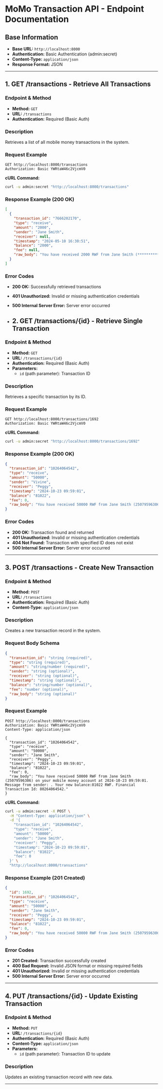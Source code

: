 # MoMo Transaction API - Endpoint Documentation

## Base Information
- **Base URL:** `http://localhost:8000`
- **Authentication:** Basic Authentication (admin:secret)
- **Content-Type:** `application/json`
- **Response Format:** JSON

---

## 1. GET /transactions - Retrieve All Transactions

### Endpoint & Method
- **Method:** `GET`
- **URL:** `/transactions`
- **Authentication:** Required (Basic Auth)

### Description
Retrieves a list of all mobile money transactions in the system.

### Request Example
```http
GET http://localhost:8000/transactions
Authorization: Basic YWRtaW46c2VjcmV0
```

**cURL Command:**
```bash
curl -u admin:secret "http://localhost:8000/transactions"
```

### Response Example (200 OK)
```json
[
  {
    "transaction_id": "7666202170",
    "type": "receive",
    "amount": "2000",
    "sender": "Jane Smith",
    "receiver": null,
    "timestamp": "2024-05-10 16:30:51",
    "balance": "2000",
    "fee": null,
    "raw_body": "You have received 2000 RWF from Jane Smith (***********013) on your mobile money account at 2024-05-10 16:30:51. Message from sender: . Your new balance:2000 RWF."
  }
]
```

### Error Codes
- **200 OK:** Successfully retrieved transactions
- **401 Unauthorized:** Invalid or missing authentication credentials
- **500 Internal Server Error:** Server error occurred

- ## 2. GET /transactions/{id} - Retrieve Single Transaction

### Endpoint & Method
- **Method:** `GET`
- **URL:** `/transactions/{id}`
- **Authentication:** Required (Basic Auth)
- **Parameters:** 
  - `id` (path parameter): Transaction ID

### Description
Retrieves a specific transaction by its ID.

### Request Example
```http
GET http://localhost:8000/transactions/1692
Authorization: Basic YWRtaW46c2VjcmV0
```

**cURL Command:**
```bash
curl -u admin:secret "http://localhost:8000/transactions/1692"
```

### Response Example (200 OK)
```json
{
  "transaction_id": "10264064542",
  "type": "receive",
  "amount": "50000",
  "sender": "Vivine",
  "receiver": "Peggy",
  "timestamp": "2024-10-23 09:59:01",
  "balance": "81022",
  "fee": 0,
  "raw_body": "You have received 50000 RWF from Jane Smith (25079596306) on your mobile money account at 2024-10-23 09:59:01. Message from sender: . Your new balance:81022 RWF. Financial Transaction Id: 80264064542."
}
```

### Error Codes
- **200 OK:** Transaction found and returned
- **401 Unauthorized:** Invalid or missing authentication credentials
- **404 Not Found:** Transaction with specified ID does not exist
- **500 Internal Server Error:** Server error occurred

---
## 3. POST /transactions - Create New Transaction

### Endpoint & Method
- **Method:** `POST`
- **URL:** `/transactions`
- **Authentication:** Required (Basic Auth)
- **Content-Type:** `application/json`

### Description
Creates a new transaction record in the system.

### Request Body Schema
```json
{
  "transaction_id": "string (required)",
  "type": "string (required)",
  "amount": "string/number (required)",
  "sender": "string (optional)",
  "receiver": "string (optional)",
  "timestamp": "string (optional)",
  "balance": "string/number (optional)",
  "fee": "number (optional)",
  "raw_body": "string (optional)"
}
```

### Request Example
```http
POST http://localhost:8000/transactions
Authorization: Basic YWRtaW46c2VjcmV0
Content-Type: application/json

{
  "transaction_id": "10264064542",
  "type": "receive",
  "amount": "50000",
  "sender": "Jane Smith",
  "receiver": "Peggy",
  "timestamp": "2024-10-23 09:59:01",
  "balance": "81022",
  "fee": 0,
  "raw_body": "You have received 50000 RWF from Jane Smith (25079596306) on your mobile money account at 2024-10-23 09:59:01. Message from sender: . Your new balance:81022 RWF. Financial Transaction Id: 80264064542."
}
```

**cURL Command:**
```bash
curl -u admin:secret -X POST \
  -H "Content-Type: application/json" \
  -d '{
    "transaction_id": "10264064542",
    "type": "receive",
    "amount": "50000",
    "sender": "Jane Smith",
    "receiver": "Peggy",
    "timestamp": "2024-10-23 09:59:01",
    "balance": "81022",
    "fee": 0
  }' \
  "http://localhost:8000/transactions"
```

### Response Example (201 Created)
```json
{
  "id": 1692,
  "transaction_id": "10264064542",
  "type": "receive",
  "amount": "50000",
  "sender": "Jane Smith",
  "receiver": "Peggy",
  "timestamp": "2024-10-23 09:59:01",
  "balance": "81022",
  "fee": 0,
  "raw_body": "You have received 50000 RWF from Jane Smith (25079596306) on your mobile money account at 2024-10-23 09:59:01. Message from sender: . Your new balance:81022 RWF. Financial Transaction Id: 80264064542."
}
```

### Error Codes
- **201 Created:** Transaction successfully created
- **400 Bad Request:** Invalid JSON format or missing required fields
- **401 Unauthorized:** Invalid or missing authentication credentials
- **500 Internal Server Error:** Server error occurred

---

## 4. PUT /transactions/{id} - Update Existing Transaction

### Endpoint & Method
- **Method:** `PUT`
- **URL:** `/transactions/{id}`
- **Authentication:** Required (Basic Auth)
- **Content-Type:** `application/json`
- **Parameters:** 
  - `id` (path parameter): Transaction ID to update

### Description
Updates an existing transaction record with new data.


---

